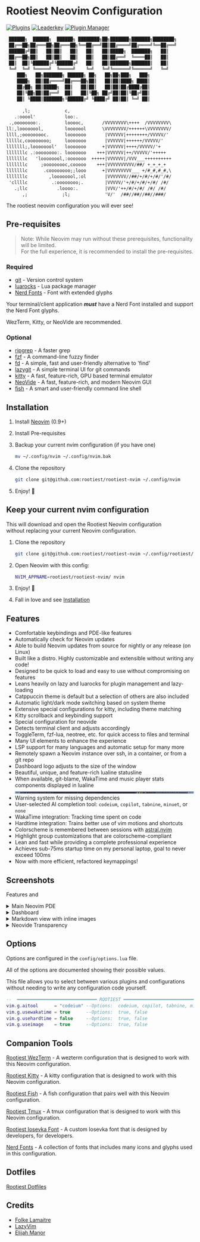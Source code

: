 # Rootiest Neovim Configuration

[![Plugins](https://dotfyle.com/rootiest/rootiest-nvim/badges/plugins?style=flat)](https://dotfyle.com/rootiest/rootiest-nvim)
[![Leaderkey](https://dotfyle.com/rootiest/rootiest-nvim/badges/leaderkey?style=flat)](https://dotfyle.com/rootiest/rootiest-nvim)
[![Plugin Manager](https://dotfyle.com/rootiest/rootiest-nvim/badges/plugin-manager?style=flat)](https://dotfyle.com/rootiest/rootiest-nvim)

```none
 ██████╗  ██████╗  ██████╗ ████████╗██╗███████╗███████╗████████╗
 ██╔══██╗██╔═══██╗██╔═══██╗╚══██╔══╝██║██╔════╝██╔════╝╚══██╔══╝
 ██████╔╝██║   ██║██║   ██║   ██║   ██║█████╗  ███████╗   ██║
 ██╔══██╗██║   ██║██║   ██║   ██║   ██║██╔══╝  ╚════██║   ██║
 ██║  ██║╚██████╔╝╚██████╔╝   ██║   ██║███████╗███████║   ██║
 ╚═╝  ╚═╝ ╚═════╝  ╚═════╝    ╚═╝   ╚═╝╚══════╝╚══════╝   ╚═╝
    ███╗   ██╗███████╗ ██████╗ ██╗   ██╗██╗███╗   ███╗
    ████╗  ██║██╔════╝██╔═══██╗██║   ██║██║████╗ ████║
    ██╔██╗ ██║█████╗  ██║   ██║██║   ██║██║██╔████╔██║
    ██║╚██╗██║██╔══╝  ██║   ██║╚██╗ ██╔╝██║██║╚██╔╝██║
    ██║ ╚████║███████╗╚██████╔╝ ╚████╔╝ ██║██║ ╚═╝ ██║

      ,l;             c,
   .:ooool'           loo:.
 .,oooooooo:.         looooc,       /VVVVVVVV\++++  /VVVVVVVV\
ll:,loooooool,        looooool      \VVVVVVVV/++++++\VVVVVVVV/
llll,;ooooooooc.      looooooo       |VVVVVV|++++++++/VVVVV/'
lllllc,coooooooo;     looooooo       |VVVVVV|++++++/VVVVV/'
lllllll;,loooooool'   looooooo      +|VVVVVV|++++/VVVVV/'+
lllllllc .:oooooooo:. looooooo    +++|VVVVVV|++/VVVVV/'+++++
lllllllc   'loooooool,:ooooooo  +++++|VVVVVV|/VVV___++++++++++
lllllllc     ;ooooooooc,cooooo    +++|VVVVVVVVVV/##/ +_+_+_+
lllllllc      .coooooooo;;looo      +|VVVVVVVVV___ +/#_#,#_#,\
lllllllc        ,loooooool,:ol       |VVVVVVV//##/+/#/+/#/'/#/
 'cllllc         .:oooooooo;.        |VVVVV/'+/#/+/#/+/#/ /#/
   .;llc           .loooo:.          |VVV/'++/#/+/#/ /#/ /#/
      ,;             ;l;             'V/'  /##//##//##//###/
```

The rootiest neovim configuration you will ever see!

## Pre-requisites

> Note:
> While Neovim may run without these prerequisites,
> functionality will be limited.  
> For the full experience, it is recommended to install the pre-requisites.

### Required

- [git](https://git-scm.com/) -
  Version control system
- [luarocks](https://luarocks.org/) -
  Lua package manager
- [Nerd Fonts](https://github.com/ryanoasis/nerd-fonts/) -
  Font with extended glyphs

Your terminal/client application **_must_** have a Nerd Font installed
and support the Nerd Font glyphs.

WezTerm, Kitty, or NeoVide are recommended.

### Optional

- [ripgrep](https://github.com/BurntSushi/ripgrep) -
  A faster grep
- [fzf](https://github.com/junegunn/fzf) -
  A command-line fuzzy finder
- [fd](https://github.com/sharkdp/fd) -
  A simple, fast and user-friendly alternative to 'find'
- [lazygit](https://github.com/jesseduffield/lazygit) -
  A simple terminal UI for git commands
- [kitty](https://sw.kovidgoyal.net/kitty/) -
  A fast, feature-rich, GPU based terminal emulator
- [NeoVide](https://neovide.dev/) -
  A fast, feature-rich, and modern Neovim GUI
- [fish](https://fishshell.com/) -
  A smart and user-friendly command line shell

## Installation

1. Install [Neovim](https://github.com/neovim/neovim/blob/master/INSTALL.md) (0.9+)
2. Install Pre-requisites
3. Backup your current nvim configuration (if you have one)

   ```sh
   mv ~/.config/nvim ~/.config/nvim.bak
   ```

4. Clone the repository

   ```sh
   git clone git@github.com:rootiest/rootiest-nvim ~/.config/nvim
   ```

5. Enjoy! 🎉

## Keep your current nvim configuration

This will download and open the Rootiest Neovim configuration  
without replacing your current Neovim configuration.

1. Clone the repository

   ```sh
   git clone git@github.com:rootiest/rootiest-nvim ~/.config/rootiest/rootiest-nvim
   ```

2. Open Neovim with this config:

   ```sh
   NVIM_APPNAME=rootiest/rootiest-nvim/ nvim
   ```

3. Enjoy! 🎉

4. Fall in love and see [Installation](#installation)

## Features

- Comfortable keybindings and PDE-like features
- Automatically check for Neovim updates
- Able to build Neovim updates from source for nightly or any release (on Linux)
- Built like a distro. Highly customizable and extensible without writing any code!
- Designed to be quick to load and easy to use without compromising on features
- Leans heavily on lazy and luarocks for plugin management and lazy-loading
- Catppuccin theme is default but a selection of others are also included
- Automatic light/dark mode switching based on system theme
- Extensive special configurations for kitty, including theme matching
- Kitty scrollback and keybinding support
- Special configuration for neovide
- Detects terminal client and adjusts accordingly
- ToggleTerm, fzf-lua, neotree, etc. for quick access to files and terminal
- Many UI elements to enhance the experience
- LSP support for many languages and automatic setup for many more
- Remotely spawn a Neovim instance over ssh, in a container, or from a git repo
- Dashboard logo adjusts to the size of the window
- Beautiful, unique, and feature-rich lualine statusline
- When available, git-blame, WakaTime and music player stats components displayed
  in lualine ![Lualine](.screenshots/lualine.png)
- Warning system for missing dependencies
- User-selected AI completion tool:
  `codeium`, `copilot`, `tabnine`, `minuet`, or `none`
- WakaTime integration: Tracking time spent on code
- Hardtime integration: Trains better use of vim motions and shortcuts
- Colorscheme is remembered between sessions with [astral.nvim](https://github.com/rootiest/astral.nvim)
- Highlight group customizations that are colorscheme-compliant
- Lean and fast while providing a complete professional experience
- Achieves sub-75ms startup time on my personal laptop, goal to never exceed 100ms
- Now with more efficient, refactored keymappings!

## Screenshots

Features and

<details>
   <summary>Main Neovim PDE</summary>

![Neovim UI](.screenshots/nvim-ui.png)

</details>

<details>
   <summary>Dashboard</summary>

![Neovim Dashboard](.screenshots/dashboard.png)

</details>

<details>
   <summary>Markdown view with inline images</summary>

![Neovim Markdown](.screenshots/markdown.png)

</details>

<details>
   <summary>Neovide Transparency</summary>

![NeoVide Features](.screenshots/neovide.png)

</details>

## Options

Options are configured in the `config/options.lua` file.

All of the options are documented showing their possible values.

This file allows you to select between various plugins and configurations without
needing to write any configuration code yourself.

```lua
--  ━━━━━━━━━━━━━━━━━━━━━━━━━━━━━━ ROOTIEST ━━━━━━━━━━━━━━━━━━━━━━━━━━━━━━━
vim.g.aitool      = "codeium" --Options:  codeium, copilot, tabnine, minuet, none
vim.g.usewakatime = true      --Options:  true, false
vim.g.usehardtime = false     --Options:  true, false
vim.g.useimage    = true      --Options:  true, false
```

## Companion Tools

[Rootiest WezTerm](https://github.com/rootiest/rootiest-wezterm) -
A wezterm configuration that is designed to work with this Neovim configuration.

[Rootiest Kitty](https://github.com/rootiest/rootiest-kitty) -
A kitty configuration that is designed to work with this Neovim configuration.

[Rootiest Fish](https://github.com/rootiest/rootiest-fish) -
A fish configuration that pairs well with this Neovim configuration.

[Rootiest Tmux](https://github.com/rootiest/rootiest-tmux) -
A tmux configuration that is designed to work with this Neovim configuration.

[Rootiest Iosevka Font](https://github.com/rootiest/rootiest-iosevka) -
A custom Iosevka font that is designed by developers, for developers.

[Nerd Fonts](https://github.com/ryanoasis/nerd-fonts/) -
A collection of fonts that includes many icons and glyphs used in this configuration.

## Dotfiles

[Rootiest Dotfiles](https://github.com/rootiest/dotfiles)

## Credits

- [Folke Lamaitre](https://github.com/folke)
- [LazyVim](https://github.com/LazyVim/LazyVim)
- [Elijah Manor](https://github.com/elijahmanor/elijahmanor)
